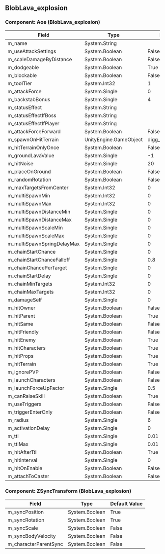 ## BlobLava_explosion

### Component: Aoe (BlobLava_explosion)

|Field|Type|Default Value|
|---|---|---|
|m_name|System.String||
|m_useAttackSettings|System.Boolean|False|
|m_scaleDamageByDistance|System.Boolean|False|
|m_dodgeable|System.Boolean|True|
|m_blockable|System.Boolean|False|
|m_toolTier|System.Int32|1|
|m_attackForce|System.Single|0|
|m_backstabBonus|System.Single|4|
|m_statusEffect|System.String||
|m_statusEffectIfBoss|System.String||
|m_statusEffectIfPlayer|System.String||
|m_attackForceForward|System.Boolean|False|
|m_spawnOnHitTerrain|UnityEngine.GameObject|digg_blobLavaExplosion|
|m_hitTerrainOnlyOnce|System.Boolean|False|
|m_groundLavaValue|System.Single|-1|
|m_hitNoise|System.Single|20|
|m_placeOnGround|System.Boolean|False|
|m_randomRotation|System.Boolean|False|
|m_maxTargetsFromCenter|System.Int32|0|
|m_multiSpawnMin|System.Int32|0|
|m_multiSpawnMax|System.Int32|0|
|m_multiSpawnDistanceMin|System.Single|0|
|m_multiSpawnDistanceMax|System.Single|0|
|m_multiSpawnScaleMin|System.Single|0|
|m_multiSpawnScaleMax|System.Single|0|
|m_multiSpawnSpringDelayMax|System.Single|0|
|m_chainStartChance|System.Single|0|
|m_chainStartChanceFalloff|System.Single|0.8|
|m_chainChancePerTarget|System.Single|0|
|m_chainStartDelay|System.Single|0|
|m_chainMinTargets|System.Int32|0|
|m_chainMaxTargets|System.Int32|0|
|m_damageSelf|System.Single|0|
|m_hitOwner|System.Boolean|False|
|m_hitParent|System.Boolean|True|
|m_hitSame|System.Boolean|False|
|m_hitFriendly|System.Boolean|False|
|m_hitEnemy|System.Boolean|True|
|m_hitCharacters|System.Boolean|True|
|m_hitProps|System.Boolean|True|
|m_hitTerrain|System.Boolean|True|
|m_ignorePVP|System.Boolean|False|
|m_launchCharacters|System.Boolean|False|
|m_launchForceUpFactor|System.Single|0.5|
|m_canRaiseSkill|System.Boolean|True|
|m_useTriggers|System.Boolean|False|
|m_triggerEnterOnly|System.Boolean|False|
|m_radius|System.Single|6|
|m_activationDelay|System.Single|0|
|m_ttl|System.Single|0.01|
|m_ttlMax|System.Single|0.01|
|m_hitAfterTtl|System.Boolean|True|
|m_hitInterval|System.Single|0|
|m_hitOnEnable|System.Boolean|False|
|m_attachToCaster|System.Boolean|False|

### Component: ZSyncTransform (BlobLava_explosion)

|Field|Type|Default Value|
|---|---|---|
|m_syncPosition|System.Boolean|True|
|m_syncRotation|System.Boolean|True|
|m_syncScale|System.Boolean|False|
|m_syncBodyVelocity|System.Boolean|False|
|m_characterParentSync|System.Boolean|False|

